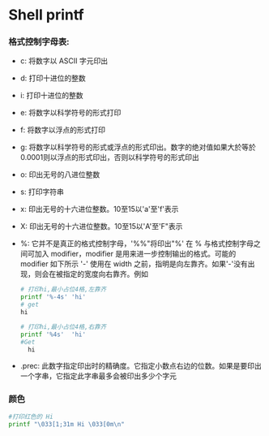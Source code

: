 # Shell printf

### 格式控制字母表:
- c: 将数字以 ASCII 字元印出
- d: 打印十进位的整数
- i: 打印十进位的整数
- e: 将数字以科学符号的形式打印
- f: 将数字以浮点的形式打印
- g: 将数字以科学符号的形式或浮点的形式印出。数字的绝对值如果大於等於0.0001则以浮点的形式印出，否则以科学符号的形式印出
- o: 印出无号的八进位整数
- s: 打印字符串
- x: 印出无号的十六进位整数。10至15以'a'至'f'表示
- X: 印出无号的十六进位整数。10至15以'A'至'F"表示
- %: 它并不是真正的格式控制字母，'%%"将印出"%'
    在 % 与格式控制字母之间可加入 modifier，modifier 是用来进一步控制输出的格式。可能的 modifier 如下所示 
    '-' 使用在 width 之前，指明是向左靠齐。如果'-'没有出现，则会在被指定的宽度向右靠齐。例如

    ```sh
    # 打印hi,最小占位4格,左靠齐
    printf '%-4s' 'hi'
    # get
    hi

    # 打印hi,最小占位4格,右靠齐
    printf '%4s'  'hi'
    #Get
      hi
    ```
- .prec: 此数字指定印出时的精确度。它指定小数点右边的位数。如果是要印出一个字串，它指定此字串最多会被印出多少个字元

### 颜色
```sh
#打印红色的 Hi
printf "\033[1;31m Hi \033[0m\n"
```